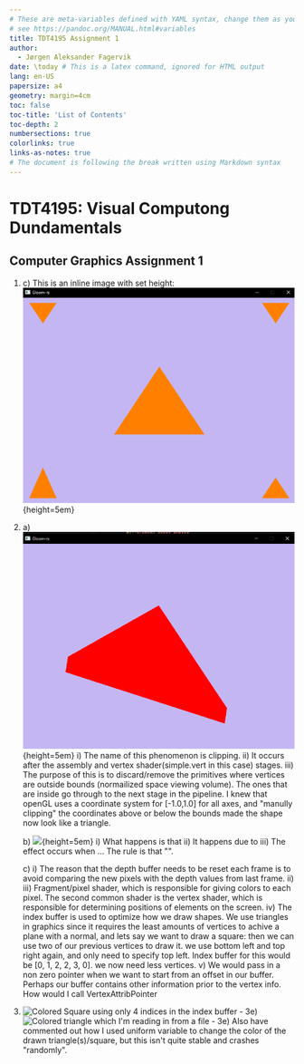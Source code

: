 ```yaml
---
# These are meta-variables defined with YAML syntax, change them as you wish.
# see https://pandoc.org/MANUAL.html#variables
title: TDT4195 Assignment 1
author:
  - Jørgen Aleksander Fagervik
date: \today # This is a latex command, ignored for HTML output
lang: en-US
papersize: a4
geometry: margin=4cm
toc: false
toc-title: 'List of Contents'
toc-depth: 2
numbersections: true
colorlinks: true
links-as-notes: true
# The document is following the break written using Markdown syntax
---
```


# TDT4195: Visual Computong Dundamentals

## Computer Graphics Assignment 1

1.  c)
    This is an inline image with set height:
    ![](images/o1c.png){height=5em}

2.  a)
    ![](images/o2a.png){height=5em}
    i) The name of this phenomenon is clipping.
    ii) It occurs after the assembly and vertex shader(simple.vert in this case) stages.
    iii) The purpose of this is to discard/remove the primitives where vertices are outside bounds (normailized space viewing volume). The ones that are inside go through to the next stage in the pipeline. I knew that openGL uses a coordinate system for [-1.0,1.0] for all axes, and "manully clipping" the coordinates above or below the bounds made the shape now look like a triangle.

    b)
    ![](images/2b.png){height=5em}
    i) What happens is that
    ii) It happens due to
    iii) The effect occurs when ... The rule is that "".

    c)
    i) The reason that the depth buffer needs to be reset each frame is to avoid comparing the new pixels with the depth values from last frame.
    ii)
    iii) Fragment/pixel shader, which is responsible for giving colors to each pixel. The second common shader is the vertex shader, which is responsible for determining positions of elements on the screen.
    iv) The index buffer is used to optimize how we draw shapes. We use triangles in graphics since it requires the least amounts of vertices to achive a plane with a normal,
    and lets say we want to draw a square: then we can use two of our previous vertices to draw it. we use bottom left and top right again, and only need to specify top left.
    Index buffer for this would be [0, 1, 2, 2, 3, 0]. we now need less vertices.
    v) We would pass in a non zero pointer when we want to start from an offset in our buffer. Perhaps our buffer contains other information prior to the vertex info.
    How would I call VertexAttribPointer

3.  ![
    Colored Square using only 4 indices in the index buffer - 3e)
](images/o3square.png)
    ![
    Colored triangle which I'm reading in from a file - 3e)
](images/o3f.png)
    Also have commented out how I used uniform variable to change the color of the drawn triangle(s)/square, but this isn't quite stable and crashes "randomly".
